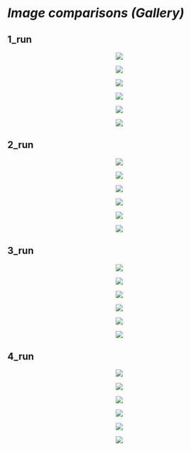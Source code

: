 # *Image comparisons (Gallery)*

## 1_run

<p align="center">
  <img src="./images/1_run/Berghouse-Leopard-Jog_frame_78_jpg.rf.f8dbe6cc277f9713deb345d88109e16e.jpg" align="middle"/>
</p>
<p align="center">
  <img src="./images/1_run/Berghouse-Leopard-Jog_frame_819_jpg.rf.39be6e546f78daf55756945575fc56e6.jpg" align="middle"/>
</p>
<p align="center">
  <img src="./images/1_run/Berghouse-Leopard-Jog_frame_546_jpg.rf.1490930673d3b2c57166d695cbb707c3.jpg" align="middle"/>
</p>
<p align="center">
  <img src="./images/1_run/DJI_0790_frame_1645_jpg.rf.8b46e32550800c98a023f13d43fd6ec9.jpg" align="middle"/>
</p>
<p align="center">
  <img src="./images/1_run/DJI_0862_frame_1101_jpg.rf.3418fd9e20c9a6d66fc5b173484a48e4.jpg" align="middle"/>
</p>
<p align="center">
  <img src="./images/1_run/Stockflue-Flyaround_frame_357_jpg.rf.bbc6bc3868fc0fbf1eed700462afbff3.jpg" align="middle"/>
</p>


## 2_run

<p align="center">
  <img src="./images/2_run/Berghouse-Leopard-Jog_frame_78_jpg.rf.f8dbe6cc277f9713deb345d88109e16e.jpg" align="middle"/>
</p>
<p align="center">
  <img src="./images/2_run/Berghouse-Leopard-Jog_frame_819_jpg.rf.39be6e546f78daf55756945575fc56e6.jpg" align="middle"/>
</p>
<p align="center">
  <img src="./images/2_run/Berghouse-Leopard-Jog_frame_546_jpg.rf.1490930673d3b2c57166d695cbb707c3.jpg" align="middle"/>
</p>
<p align="center">
  <img src="./images/2_run/DJI_0790_frame_1645_jpg.rf.8b46e32550800c98a023f13d43fd6ec9.jpg" align="middle"/>
</p>
<p align="center">
  <img src="./images/2_run/DJI_0862_frame_1101_jpg.rf.3418fd9e20c9a6d66fc5b173484a48e4.jpg" align="middle"/>
</p>
<p align="center">
  <img src="./images/2_run/Stockflue-Flyaround_frame_357_jpg.rf.bbc6bc3868fc0fbf1eed700462afbff3.jpg" align="middle"/>
</p>

## 3_run

<p align="center">
  <img src="./images/3_run/Berghouse-Leopard-Jog_frame_78_jpg.rf.f8dbe6cc277f9713deb345d88109e16e.jpg" align="middle"/>
</p>
<p align="center">
  <img src="./images/3_run/Berghouse-Leopard-Jog_frame_819_jpg.rf.39be6e546f78daf55756945575fc56e6.jpg" align="middle"/>
</p>
<p align="center">
  <img src="./images/3_run/Berghouse-Leopard-Jog_frame_546_jpg.rf.1490930673d3b2c57166d695cbb707c3.jpg" align="middle"/>
</p>
<p align="center">
  <img src="./images/3_run/DJI_0790_frame_1645_jpg.rf.8b46e32550800c98a023f13d43fd6ec9.jpg" align="middle"/>
</p>
<p align="center">
  <img src="./images/3_run/DJI_0862_frame_1101_jpg.rf.3418fd9e20c9a6d66fc5b173484a48e4.jpg" align="middle"/>
</p>
<p align="center">
  <img src="./images/3_run/Stockflue-Flyaround_frame_357_jpg.rf.bbc6bc3868fc0fbf1eed700462afbff3.jpg" align="middle"/>
</p>

## 4_run

<p align="center">
  <img src="./images/4_run/Berghouse-Leopard-Jog_frame_78_jpg.rf.f8dbe6cc277f9713deb345d88109e16e.jpg" align="middle"/>
</p>
<p align="center">
  <img src="./images/4_run/Berghouse-Leopard-Jog_frame_819_jpg.rf.39be6e546f78daf55756945575fc56e6.jpg" align="middle"/>
</p>
<p align="center">
  <img src="./images/4_run/Berghouse-Leopard-Jog_frame_546_jpg.rf.1490930673d3b2c57166d695cbb707c3.jpg" align="middle"/>
</p>
<p align="center">
  <img src="./images/4_run/DJI_0790_frame_1645_jpg.rf.8b46e32550800c98a023f13d43fd6ec9.jpg" align="middle"/>
</p>
<p align="center">
  <img src="./images/4_run/DJI_0862_frame_1101_jpg.rf.3418fd9e20c9a6d66fc5b173484a48e4.jpg" align="middle"/>
</p>
<p align="center">
  <img src="./images/4_run/Stockflue-Flyaround_frame_357_jpg.rf.bbc6bc3868fc0fbf1eed700462afbff3.jpg" align="middle"/>
</p>



